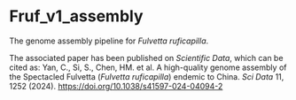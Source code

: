 # Fruf_v1_assembly
The genome assembly pipeline for _Fulvetta ruficapilla_.

The associated paper has been published on _Scientific Data_, which can be cited as: Yan, C., Si, S., Chen, HM. et al. A high-quality genome assembly of the Spectacled Fulvetta (_Fulvetta ruficapilla_) endemic to China. _Sci Data_ 11, 1252 (2024). https://doi.org/10.1038/s41597-024-04094-2
        
        
        
        
        
        
        
        
        
        
        
        
        
        
        
        
 
